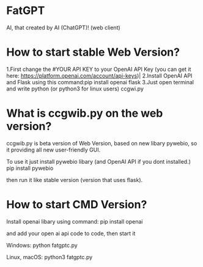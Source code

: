 # FatGPT
AI, that created by AI (ChatGPT)! (web client)

# How to start stable Web Version?
1.First change the #YOUR API KEY to your OpenAI API Key (you can get it here: https://platform.openai.com/account/api-keys)|
2.Install OpenAI API and Flask using this command:pip install openai flask
3.Just open terminal and write python (or python3 for linux users) ccgwi.py

# What is ccgwib.py on the web version?
ccgwib.py is beta version of Web Version, based on new libary pywebio, so it providing all new user-friendly GUI.

To use it just install pywebio libary (and OpenAI API if you dont installed.)
pip install pywebio

then run it like stable version (version that uses flask).

# How to start CMD Version?
Install openai libary using command:
pip install openai

and add your open ai api code to code, then start it

Windows:
python fatgptc.py

Linux, macOS:
python3 fatgptc.py
